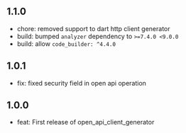 
## 1.1.0
- chore: removed support to dart http client generator
- build: bumped `analyzer` dependency to `>=7.4.0 <9.0.0`
- build: allow `code_builder: ^4.4.0`

## 1.0.1
- fix: fixed security field in open api operation

## 1.0.0
- feat: First release of open_api_client_generator

